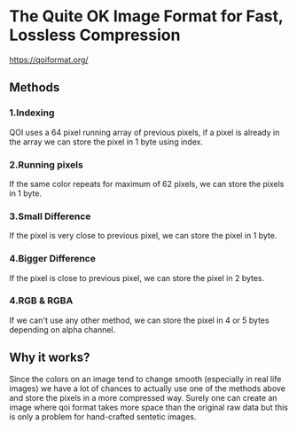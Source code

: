 # The Quite OK Image Format for Fast, Lossless Compression
https://qoiformat.org/

## Methods

### 1.Indexing
QOI uses a 64 pixel running array of previous pixels, if a pixel is already in the array we can store the pixel in 1 byte using index.
### 2.Running pixels
If the same color repeats for maximum of 62 pixels, we can store the pixels in 1 byte.
### 3.Small Difference
If the pixel is very close to previous pixel, we can store the pixel in 1 byte.
### 4.Bigger Difference
If the pixel is close to previous pixel, we can store the pixel in 2 bytes.
### 4.RGB & RGBA
If we can't use any other method, we can store the pixel in 4 or 5 bytes depending on alpha channel.

## Why it works?
Since the colors on an image tend to change smooth (especially in real life images) we have a lot of chances to actually use one of the methods above and store the pixels in a more compressed way. Surely one can create an image where qoi format takes more space than the original raw data but this is only a problem for hand-crafted sentetic images.